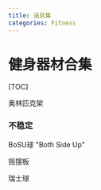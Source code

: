```yaml
---
title: 道具集
categories: Fitness
---
```


# 健身器材合集

[TOC]

奥林匹克架

### 不稳定

BoSU球 "Both Side Up"

摇摆板

瑞士球

